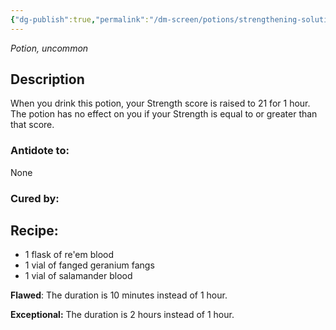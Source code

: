 ```yaml
---
{"dg-publish":true,"permalink":"/dm-screen/potions/strengthening-solution-5th/"}
---
```


*Potion, uncommon* 

## Description

When you drink this potion, your Strength score is raised to 21 for 1 hour. The potion has no effect on you if your Strength is equal to or greater than that score.

### Antidote to: 
None

### Cured by:


## Recipe:

* 1 flask of re'em blood
* 1 vial of fanged geranium fangs
* 1 vial of salamander blood

**Flawed**:
The duration is 10 minutes instead of 1 hour.

**Exceptional:** 
The duration is 2 hours instead of 1 hour.